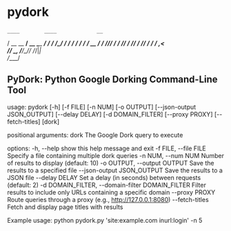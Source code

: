 # pydork
    ____        ____             __  
   / __ \__  __/ __ \____  _____/ /__
  / /_/ / / / / / / / __ \/ ___/ //_/
 / ____/ /_/ / /_/ / /_/ / /  / ,<   
/_/    \__, /_____/\____/_/  /_/|_|  
      /____/                         

## PyDork: Python Google Dorking Command-Line Tool

usage: pydork [-h] [-f FILE] [-n NUM] [-o OUTPUT] [--json-output JSON_OUTPUT] [--delay DELAY] [-d DOMAIN_FILTER] [--proxy PROXY]
              [--fetch-titles]
              [dork]

positional arguments:
  dork                  The Google Dork query to execute

options:
  -h, --help            show this help message and exit
  -f FILE, --file FILE  Specify a file containing multiple dork queries
  -n NUM, --num NUM     Number of results to display (default: 10)
  -o OUTPUT, --output OUTPUT
                        Save the results to a specified file
  --json-output JSON_OUTPUT
                        Save the results to a JSON file
  --delay DELAY         Set a delay (in seconds) between requests (default: 2)
  -d DOMAIN_FILTER, --domain-filter DOMAIN_FILTER
                        Filter results to include only URLs containing a specific domain
  --proxy PROXY         Route queries through a proxy (e.g., http://127.0.0.1:8080)
  --fetch-titles        Fetch and display page titles with results

Example usage:
  python pydork.py 'site:example.com inurl:login' -n 5

